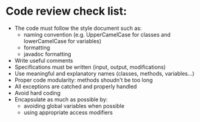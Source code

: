 # Code review check list:
- The code must follow the style document such as:
   - naming convention (e.g. UpperCamelCase for classes and lowerCamelCase for variables)
   - formatting
   - javadoc formatting
- Write useful comments
- Specifications must be written (input, output, modifications)
- Use meaningful and explanatory names (classes, methods, variables...)
- Proper code modularity: methods shoudn't be too long
- All exceptions are catched and properly handled
- Avoid hard coding 
- Encapsulate as much as possible by:
  - avoiding global variables when possible
  - using appropriate access modifiers